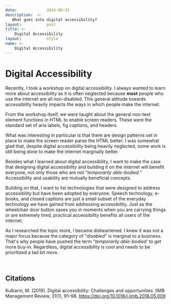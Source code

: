 ```yaml
---
date:             2024-08-31
description:  >-
   What goes into digital accessibility?
layout:           post
title: >-
    Digital Accessibility
layout:           style
name: >-
    Digital Accessibility
---
```


# Digital Accessibility


Recently, I took a workshop on digital accessibility. I always wanted to learn more about accessibility as it is often neglected because **most** people who use the internet are all non-disabled. This general attitude towards accessibility heavily impacts the ways in which people make the internet.

From the workshop itself, we were taught about the general non-text element functions in HTML to enable screen readers. These were the standard set of aria labels, fig captions, and headers. 

What was interesting in particular is that there are design patterns set in place to make the screen reader parse the HTML better. I was somewhat glad that, despite digital accessibility being heavily neglected, some work is still being done to make the internet marginally better. 

Besides what I learned about digital accessibility, I want to make the case that designing digital accessibility and building it on the internet will benefit everyone, not only those who are not "*temporarily able-bodied.*" Accessibility and usability are mutually beneficial concepts. 

Building on that, I want to list technologies that were designed to address accessibility but have been adopted by everyone. Speech technology, e-books, and closed captions are just a small subset of the everyday technology we have gained from addressing accessibility. Just as the wheelchair door button saves you in moments when you are carrying things or are extremely tired, practical accessibility benefits all users of the internet.

As I researched the topic more, I became disheartened. I knew it was not a major focus because the category of "*disabled*" is marginal to a business. That's why people have pushed the term "*temporarily able-bodied*' to get more buy-in. Regardless, digital accessibility is cool and needs to be prioritized a tad bit more.


<br/>

## Citations

Kulkarni, M. (2019). Digital accessibility: Challenges and opportunities. IIMB Management Review, 31(1), 91–98. https://doi.org/10.1016/j.iimb.2018.05.009
